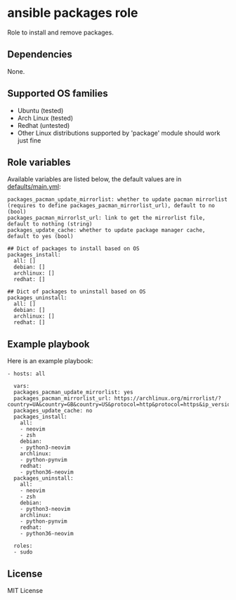 # ansible packages role

Role to install and remove packages.

## Dependencies

None.

## Supported OS families

- Ubuntu (tested)
- Arch Linux (tested)
- Redhat (untested)
- Other Linux distributions supported by 'package' module should work just fine

## Role variables

Available variables are listed below, the default values are in [defaults/main.yml](./defaults/main.yml):
```
packages_pacman_update_mirrorlist: whether to update pacman mirrorlist (requires to define packages_pacman_mirrorlist_url), default to no (bool)
packages_pacman_mirrorlst_url: link to get the mirrorlist file, default to nothing (string)
packages_update_cache: whether to update package manager cache, default to yes (bool)

## Dict of packages to install based on OS
packages_install:
  all: []
  debian: []
  archlinux: []
  redhat: []

## Dict of packages to uninstall based on OS
packages_uninstall:
  all: []
  debian: []
  archlinux: []
  redhat: []
```

## Example playbook

Here is an example playbook:
```
- hosts: all

  vars:
  packages_pacman_update_mirrorlist: yes
  packages_pacman_mirrorlist_url: https://archlinux.org/mirrorlist/?country=UA&country=GB&country=US&protocol=http&protocol=https&ip_version=4
  packages_update_cache: no
  packages_install:
    all:
    - neovim
    - zsh
    debian:
    - python3-neovim
    archlinux:
    - python-pynvim
    redhat:
    - python36-neovim
  packages_uninstall:
    all:
    - neovim
    - zsh
    debian:
    - python3-neovim
    archlinux:
    - python-pynvim
    redhat:
    - python36-neovim

  roles:
  - sudo
```

## License

MIT License
